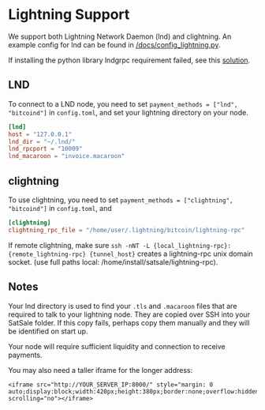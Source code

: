 # Lightning Support
We support both Lightning Network Daemon (lnd) and clightning.
An example config for lnd can be found in [/docs/config_lightning.py](/docs/config_lightning.py).

If installing the python library lndgrpc requirement failed, see this [solution](https://stackoverflow.com/questions/56357794/unable-to-install-grpcio-using-pip-install-grpcio#comment113013007_62500932).


## LND
To connect to a LND node, you need to set `payment_methods = ["lnd", "bitcoind"]` in `config.toml`, and set your lightning directory on your node.
```toml
[lnd]
host = "127.0.0.1"
lnd_dir = "~/.lnd/"
lnd_rpcport = "10009"
lnd_macaroon = "invoice.macaroon"
```


## clightning
To use clightning,  you need to set `payment_methods = ["clightning", "bitcoind"]` in `config.toml`, and
```toml
[clightning]
clightning_rpc_file = "/home/user/.lightning/bitcoin/lightning-rpc"
```
If remote clightning, make sure `ssh -nNT -L {local_lightning-rpc}:{remote_lightning-rpc} {tunnel_host}` creates a lightning-rpc unix domain socket. (use full paths local: /home/install/satsale/lightning-rpc).

## Notes
Your lnd directory is used to find your `.tls` and `.macaroon` files that are required to talk to your lightning node. They are copied over SSH into your SatSale folder. If this copy fails, perhaps copy them manually and they will be identified on start up.

Your node will require sufficient liquidity and connection to receive payments.

You may also need a taller iframe for the longer address:
```
<iframe src="http://YOUR_SERVER_IP:8000/" style="margin: 0 auto;display:block;width:420px;height:380px;border:none;overflow:hidden;" scrolling="no"></iframe>
```
